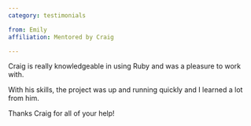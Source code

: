 ```yaml
---
category: testimonials

from: Emily
affiliation: Mentored by Craig

---
```

Craig is really knowledgeable in using Ruby and was a pleasure to work with.

With his skills, the project was up and running quickly and I learned a lot from
him.

Thanks Craig for all of your help!
